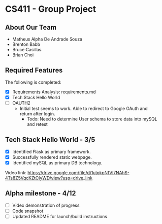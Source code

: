 # CS411 - Group Project
## About Our Team
* Matheus Alpha De Andrade Souza
* Brenton Babb
* Bruce Casillas
* Brian Choi

## Required Features

The following is completed:
- [x] Requirements Analysis: requirements.md
- [x] Tech Stack Hello World
- [ ] OAUTH2
  - Initial test seems to work. Able to redirect to Google OAuth and return after login.
    - Todo: Need to determine User schema to store data into mySQL and retest     
  
## Tech Stack Hello World - 3/5
  - [x] Identified Flask as primary framework.
  - [x] Successfully rendered static webpage.   
  - [x] Identified mySQL as primary DB technology.
    
Video link: https://drive.google.com/file/d/1utqkpNfVl7NAhS-4Ts8Z5VqcKZtOIyWD/view?usp=drive_link

## Alpha milestone - 4/12
  - [ ] Video demonstration of progress
  - [ ] Code snapshot
  - [ ] Updated README for launch/build instructions
